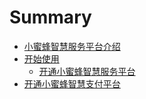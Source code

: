 # Summary

* [小蜜蜂智慧服务平台介绍](README.md)
* [开始使用](chapter1.md)
  * [开通小蜜蜂智慧服务平台](chapter1/kai-tong-xiao-mi-feng-zhi-hui-fu-wu-ping-tai.md)
* [开通小蜜蜂智慧支付平台](kai-tong-xiao-mi-feng-zhi-hui-zhi-fu-ping-tai.md)

